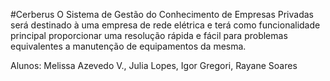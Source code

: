 #Cerberus
O Sistema de Gestão do Conhecimento de Empresas Privadas será destinado à uma empresa de rede elétrica e terá como funcionalidade principal proporcionar uma resolução rápida e fácil para problemas equivalentes a manutenção de equipamentos da mesma.

Alunos: Melissa Azevedo V., Julia Lopes, Igor Gregori, Rayane Soares 
